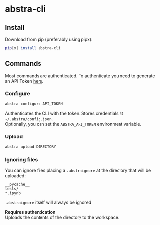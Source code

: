 # abstra-cli

## Install
Download from pip (preferably using pipx):
```sh
pip[x] install abstra-cli
```

## Commands

Most commands are authenticated. To authenticate you need to generate an API Token [here](https://forms.abstra.run/737986ce-a8ed-4c7b-bd7e-5f0b11331b66).

### Configure
``` sh
abstra configure API_TOKEN
```
Authenticates the CLI with the token. Stores credentials at `~/.abstra/config.json`.  
Optionally, you can set the `ABSTRA_API_TOKEN` environment variable.

### Upload
``` sh
abstra upload DIRECTORY
```

### Ignoring files

You can ignore files placing a `.abstraignore` at the directory that will be uploaded:
```
__pycache__
tests/
*.ipynb
```

`.abstraignore` itself will always be ignored

**Requires authentication**  
Uploads the contents of the directory to the workspace. 
